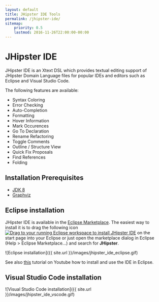 ```yaml
---
layout: default
title: JHipster IDE Tools
permalink: /jhipster-ide/
sitemap:
    priority: 0.5
    lastmod: 2016-11-26T22:00:00-00:00
---
```


# JHipster IDE

JHipster IDE is an Xtext DSL which provides textual editing support of JHipster Domain Language files for popular IDEs and editors such as Eclipse and Visual Studio Code. 

The following features are available:

- Syntax Coloring
- Error Checking
- Auto-Completion
- Formatting
- Hover Information
- Mark Occurences
- Go To Declaration
- Rename Refactoring
- Toggle Comments
- Outline / Structure View
- Quick Fix Proposals
- Find References
- Folding


## Installation Prerequisites
- [JDK 8](http://www.oracle.com/technetwork/java/javase/downloads/)
- [Graphviz](http://www.graphviz.org/)

## Eclipse installation

JHipster IDE is available in the [Eclipse Marketplace](https://marketplace.eclipse.org/content/jhipster-ide). The easiest way to install it is to drag the following icon <a href="http://marketplace.eclipse.org/marketplace-client-intro?mpc_install=3184658" class="drag" title="Drag to your running Eclipse workspace to install JHipster IDE"><img class="img-responsive" src="https://marketplace.eclipse.org/sites/all/themes/solstice/public/images/marketplace/btn-install.png" alt="Drag to your running Eclipse workspace to install JHipster IDE" /></a> on the start page into your Eclipse or just open the marketplace dialog in Eclipse (Help > Eclipse Marketplace...) and search for <b>JHipster</b>.

![Eclipse installation]({{ site.url }}/images/jhipster_ide_eclipse.gif)

See also <a href="https://www.youtube.com/embed/LERTahPqVjo">this</a> tutorial on Youtube how to install and use the IDE in Eclipse.

## Visual Studio Code installation

![Visual Studio Code installation]({{ site.url }}/images/jhipster_ide_vscode.gif)


